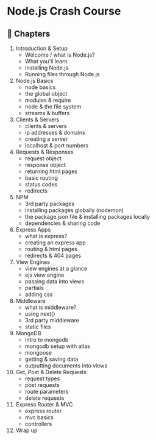 # Node.js Crash Course

## 📖 Chapters

1. Introduction & Setup
   - Welcome / what is Node.js?
   - What you'll learn
   - Installing Node.js
   - Running files through Node.js
1. Node.js Basics
   - node basics
   - the global object
   - modules & require
   - node & the file system
   - streams & buffers
1. Clients & Servers
   - clients & servers
   - ip addresses & domains
   - creating a server
   - localhost & port numbers
1. Requests & Responses
   - request object
   - response object
   - returning html pages
   - basic routing
   - status codes
   - redirects
1. NPM
   - 3rd party packages
   - installing packages globally (nodemon)
   - the package.json file & installing packages locally
   - dependencies & sharing code
1. Express Apps
   - what is express?
   - creating an express app
   - routing & html pages
   - redirects & 404 pages
1. View Engines
   - view engines at a glance
   - ejs view engine
   - passing data into views
   - partials
   - adding css
1. Middleware
   - what is middleware?
   - using next()
   - 3rd party middleware
   - static files
1. MongoDB
   - intro to mongodb
   - mongodb setup with atlas
   - mongoose
   - getting & saving data
   - outputting documents into views
1. Get, Post & Delete Requests
   - request types
   - post requests
   - route parameters
   - delete requests
1. Express Router & MVC
   - express router
   - mvc basics
   - controllers
1. Wrap up
